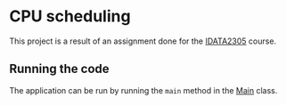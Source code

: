 # CPU scheduling

This project is a result of an assignment done for the [IDATA2305](https://www.ntnu.no/studier/emner/IDATA2305#tab=omEmnet) course.

## Running the code

The application can be run by running the `main` method in the [Main](./src/main/java/no/ntnu/Main.java) class.
